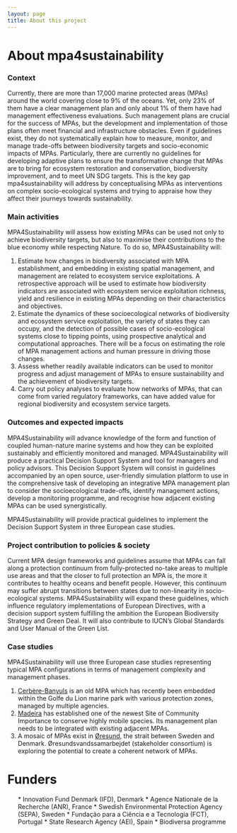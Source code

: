```yaml
---
layout: page
title: About this project
---
```

# About mpa4sustainability

<h3> Context </h3>
<div class="justified-text">
<p>
Currently, there are more than 17,000 marine protected areas (MPAs) around the world covering close to 9% of the oceans. Yet, only 23% of them have a clear management plan and only about 1% of them have had management effectiveness evaluations. Such management plans are crucial for the success of MPAs, but the development and implementation of those plans often meet financial and infrastructure obstacles. Even if guidelines exist, they do not systematically explain how to measure, monitor, and manage trade-offs between biodiversity targets and socio-economic impacts of MPAs. Particularly, there are currently no guidelines for developing adaptive plans to ensure the transformative change that MPAs are to bring for ecosystem restoration and conservation, biodiversity improvement, and to meet UN SDG targets. This is the key gap mpa4sustainability will address by conceptualising MPAs as interventions on complex socio-ecological systems and trying to appraise how they affect their journeys towards sustainability. 
</p>
</div>

<h3> Main activities </h3>

MPA4Sustainability will assess how  existing MPAs can be used not only to achieve biodiversity targets, but also to maximise their contributions to the blue economy while respecting Nature. To do so, MPA4Sustainability will:
1. Estimate how changes in biodiversity associated with MPA establishment, and embedding in existing spatial management, and management are related to ecosystem service  exploitations. A retrospective approach will be used to estimate how biodiversity indicators are associated with  ecosystem service exploitation richness, yield and resilience in existing MPAs depending on their characteristics and objectives.
2. Estimate the dynamics of these socioecological networks of biodiversity and  ecosystem service exploitation, the variety of states they can occupy, and the detection of possible cases of socio-ecological systems close to tipping points, using prospective analytical and computational approaches. There will be a focus on estimating the role of MPA management actions and human pressure in driving those changes.
3. Assess whether readily available indicators can be used to monitor progress and adjust management of MPAs to ensure sustainability and the achievement of biodiversity targets. 
4. Carry out policy analyses to evaluate how networks of MPAs, that can come from varied regulatory frameworks, can have added value for regional biodiversity and  ecosystem service targets.


<h3> Outcomes and expected impacts </h3>
<div class="justified-text">
<p>
MPA4Sustainability will advance knowledge of the form and function of coupled human-nature marine systems and how they can be exploited sustainably and efficiently monitored and managed. 
MPA4Sustainability will produce a practical Decision Support System and tool for managers and policy advisors. This Decision Support System will consist in guidelines accompanied by an open source, user-friendly simulation platform to use in the comprehensive task of developing an integrative MPA management plan to consider the socioecological trade-offs, identify management actions, develop a monitoring programme, and recognise how adjacent existing MPAs can be used synergistically. 

MPA4Sustainability will provide practical guidelines to implement the Decision Support System in three European case studies.
</p>
</div>

<h3> Project contribution to policies & society </h3>
<div class="justified-text">
<p>
Current MPA design frameworks and guidelines assume that MPAs can fall along a protection continuum from fully-protected no-take areas to multiple use areas and that the closer to full protection an MPA is, the more it contributes to healthy oceans and benefit people. However, this continuum may suffer abrupt transitions between states due to non-linearity in socio-ecological systems. MPA4Sustainability will expand these guidelines, which influence regulatory implementations of European Directives, with a decision support system fulfilling the ambition the European Biodiversity Strategy and Green Deal. It will also contribute to IUCN’s Global Standards and User Manual of the Green List. 
</p>
</div>

<h3> Case studies </h3>

MPA4Sustainability will use three European case studies representing typical MPA configurations in terms of management complexity and management phases. 

1. [Cerbère-Banyuls](https://maps.app.goo.gl/Uhj41SGm8fYzVDzP7) is an old MPA which has recently been embedded within the Golfe du Lion marine park with various protection zones, managed by multiple agencies. 
2. [Madeira](https://maps.app.goo.gl/tXbK8aHit1bQmZvVA) has established one of the newest Site of Community Importance to conserve highly mobile species. Its management plan needs to be integrated with existing adjacent MPAs. 
3. A mosaic of MPAs exist in [Øresund](https://maps.app.goo.gl/QjX4qWzd5cf8xAAu5), the strait between Sweden and Denmark. Øresundsvandssamarbejdet (stakeholder consortium) is exploring the potential to create a coherent network of MPAs.  


# Funders </h3>
<ul>
* Innovation Fund Denmark (IFD), Denmark
* Agence Nationale de la Recherche (ANR), France
* Swedish Environmental Protection Agency (SEPA), Sweden
* Fundação para a Ciência e a Tecnologia (FCT), Portugal
* State Research Agency (AEI), Spain
* Biodiversa programme
</ul>
